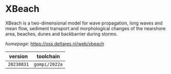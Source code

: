 # XBeach

XBeach is a two-dimensional model for wave propagation, long waves and mean flow, sediment  transport and morphological changes of the nearshore area, beaches, dunes and backbarrier  during storms.

*homepage*: <https://oss.deltares.nl/web/xbeach>

version | toolchain
--------|----------
``20230831`` | ``gompi/2022a``
